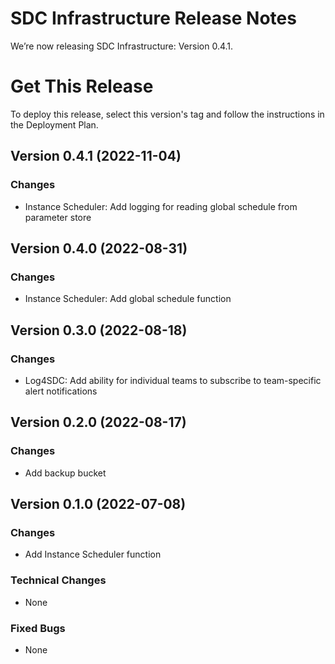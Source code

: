 # SDC Infrastructure Release Notes
We’re now releasing SDC Infrastructure: Version 0.4.1.

# Get This Release
​To deploy this release, select this version's tag and follow the instructions in the Deployment Plan.

## Version 0.4.1 (2022-11-04)
### Changes
- Instance Scheduler: Add logging for reading global schedule from parameter store

## Version 0.4.0 (2022-08-31)
### Changes
- Instance Scheduler: Add global schedule function

## Version 0.3.0 (2022-08-18)
### Changes
- Log4SDC: Add ability for individual teams to subscribe to team-specific alert notifications

## Version 0.2.0 (2022-08-17)
### Changes
- Add backup bucket

## Version 0.1.0 (2022-07-08)
### Changes
- Add Instance Scheduler function

### Technical Changes
- None

### Fixed Bugs
- None
